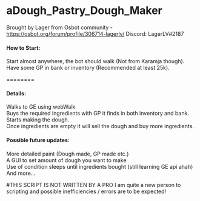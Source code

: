 # aDough_Pastry_Dough_Maker
Brought by Lager from Osbot community - https://osbot.org/forum/profile/306714-lagerlv/
Discord: LagerLV#2187

#### How to Start:

Start almost anywhere, the bot should walk (Not from Karamja though).  
Have some GP in bank or inventory (Recommended at least 25k).

========

#### Details:  
Walks to GE using webWalk  
Buys the required ingredients with GP it finds in both inventory and bank.  
Starts making the dough.  
Once ingredients are empty it will sell the dough and buy more ingredients.  

#### Possible future updates:
More detailed paint (Dough made, GP made etc.)  
A GUI to set amount of dough you want to make  
Use of condition sleeps until ingredients bought (still learning GE api ahah)  
And more...

#THIS SCRIPT IS NOT WRITTEN BY A PRO
I am quite a new person to scripting and possible inefficiencies / errors are to be expected!
